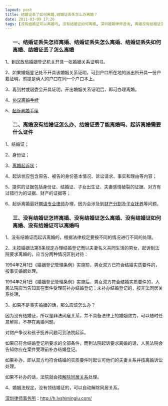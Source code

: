 ```yaml
---
layout: post
title: 结婚证丢了如何离婚,结婚证丢失怎么办离婚？
date: 2011-03-09 17:26
tags: [没有结婚证可以离婚吗, 没有结婚证如何离婚, 深圳婚姻律师咨询, 离婚没有结婚证怎么办, 离婚程序, 结婚证丢了怎么离婚, 结婚证丢了能离婚吗, 结婚证丢失如何离婚, 起诉离婚需要什么证件]
---
```

<ol>
<h3>一、结婚证丢失怎样离婚、结婚证丢失怎么离婚、结婚证丢失如何离婚、结婚证丢了怎么离婚</h3>
</ol>
1、到民政局婚姻登记机关开具一张婚姻关系证明书。

2、如果婚姻登记处不开具该婚姻关系证明，可到户口所在地的派出所开具一份户籍证明，前提是俩人的户口在同一个户口本上。

3、再到村或居委会开具证明，开出婚姻关系证明后，即可办理离婚。

4、<a href="http://h.lvshiminglu.com/law/662.html" target="_blank">协议离婚手续</a>

5、<a href="http://h.lvshiminglu.com/law/663.html" target="_blank">起诉离婚手续</a>
<ol>
<h3>二、离婚没有结婚证怎么办、结婚证丢了能离婚吗、起诉离婚需要什么证件</h3>
</ol>
1、结婚证；

2、身份证；

3、<a href="http://h.lvshiminglu.com/law/158.html" target="_blank">离婚起诉状</a>；

4、起诉状应包含原告、被告的身份基本情况、诉讼请求、事实和理由等内容；

5、提供的证据包括身份证、结婚证、子女出生证、夫妻感情破裂的证据、对方有过错行为的证据、财产的证据等；

6、起诉离婚最好<a href="http://h.lvshiminglu.com/law/329.html" target="_blank">聘请专业律师</a>办理，因为会涉及到<a href="http://h.lvshiminglu.com/law/tag/%E7%A6%BB%E5%A9%9A%E8%B4%A2%E4%BA%A7%E5%88%86%E5%89%B2" target="_blank">财产分割</a>及<a href="http://h.lvshiminglu.com/law/82.html" target="_blank">子女抚养</a>等问题。
<ol>
<h3>三、没有结婚证怎样离婚、没有结婚证怎么离婚、没有结婚证如何离婚、没有结婚证可以离婚吗</h3>
</ol>
1、没有结婚证而起诉离婚的，根据法律规定要按不同的情况进行不同的处理。

2、未按婚姻法第8条规定办理结婚登记而以夫妻名义共同生活的男女，起诉到法院要求离婚的，应当分两种情况区别对待：

1994年2月1日《婚姻登记管理条例》实施前，男女双方已符合结婚实质要件的，按事实婚姻处理。

1994年2月1日《婚姻登记管理条例》实施后，男女双方符合结婚实质要件的，人民法院应当告知其在案件受理前补办结婚登记；未补办结婚登记的，按非法同居关系处理。

3、如果不是<a href="http://h.lvshiminglu.com/law/191.html" target="_blank">事实婚姻</a>的话，那么应该怎么办？

因为没有结婚证，所以是非法同居关系，并不具备法律上的婚姻效力，可以随时任意解除，不存在离婚问题。

对财产争议和孩子抚养问题可到法院起诉。

如果已符合结婚登记所要求的全部条件，而到法院起诉要求离婚的话，人民法院会告知你应在案件受理前补办结婚登记。

如果补办，即从双方均符合结婚的实质要件时起认可他们的夫妻关系并按离婚诉讼处理。

如果不补办的话，法院就会按<a href="http://h.lvshiminglu.com/law/214.html" target="_blank">解除同居关系</a>处理。

4、婚姻法规定，没有领结婚证的，可以自动解除同居关系。

<a href="http://h.lvshiminglu.com/">深圳律师事务所</a>：<a href="http://h.lvshiminglu.com/">http://h.lvshiminglu.com/</a>

